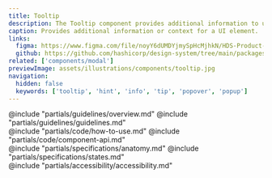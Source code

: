 ```yaml
---
title: Tooltip
description: The Tooltip component provides additional information to users in a concise and unobtrusive way.
caption: Provides additional information or context for a UI element.
links:
  figma: https://www.figma.com/file/noyY6dUMDYjmySpHcMjhkN/HDS-Product---Components?node-id=32036%3A51885&t=hyPMnP9pSH15dgcy-1
  github: https://github.com/hashicorp/design-system/tree/main/packages/components/src/components/hds/tooltip-button
related: ['components/modal']
previewImage: assets/illustrations/components/tooltip.jpg
navigation:
  hidden: false
  keywords: ['tooltip', 'hint', 'info', 'tip', 'popover', 'popup']
---
```


<section data-tab="Guidelines">
  @include "partials/guidelines/overview.md"
  @include "partials/guidelines/guidelines.md"
</section>

<section data-tab="Code">
  @include "partials/code/how-to-use.md"
  @include "partials/code/component-api.md"
</section>

<section data-tab="Specifications">
  @include "partials/specifications/anatomy.md"
  @include "partials/specifications/states.md"
</section>

<section data-tab="Accessibility">
  @include "partials/accessibility/accessibility.md"
</section>